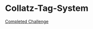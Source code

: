# Collatz-Tag-System
[Completed Challenge](https://www.reddit.com/r/dailyprogrammer/comments/6e08v6/20170529_challenge_317_easy_collatz_tag_system/)
